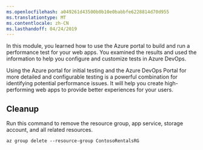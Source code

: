 ```yaml
---
ms.openlocfilehash: a049261d43500b0b10e0babbfe6228814d70d955
ms.translationtype: MT
ms.contentlocale: zh-CN
ms.lasthandoff: 04/24/2019
---
```

In this module, you learned how to use the Azure portal to build and run a performance test for your web apps. You examined the results and used the information to help you configure and customize tests in Azure DevOps. 

Using the Azure portal for initial testing and the Azure DevOps Portal for more detailed and configurable testing is a powerful combination for identifying potential performance issues. It will help you create high-performing web apps to provide better experiences for your users.

## <a name="cleanup"></a>Cleanup

Run this command to remove the resource group, app service, storage account, and all related resources.

```azurecli
az group delete --resource-group ContosoRentalsRG
```